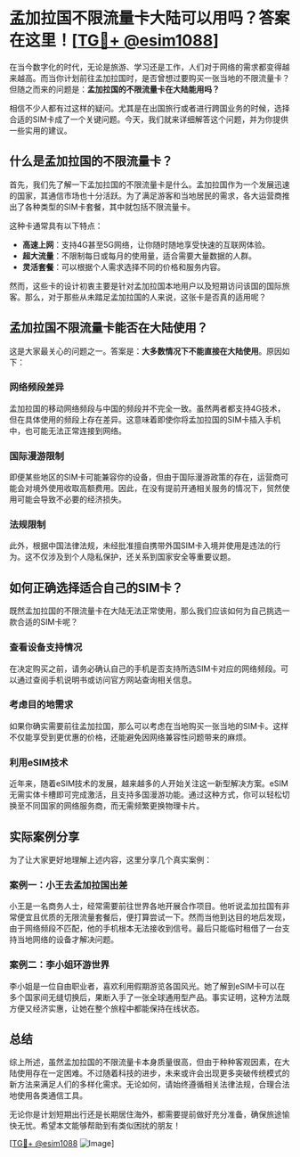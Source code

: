 # 孟加拉国不限流量卡大陆可以用吗？答案在这里！[[TG💪+ @esim1088](https://t.me/s/esim1088)]

在当今数字化的时代，无论是旅游、学习还是工作，人们对于网络的需求都变得越来越高。而当你计划前往孟加拉国时，是否曾想过要购买一张当地的不限流量卡？但随之而来的问题是：**孟加拉国的不限流量卡在大陆能用吗？**

相信不少人都有过这样的疑问。尤其是在出国旅行或者进行跨国业务的时候，选择合适的SIM卡成了一个关键问题。今天，我们就来详细解答这个问题，并为你提供一些实用的建议。

## 什么是孟加拉国的不限流量卡？

首先，我们先了解一下孟加拉国的不限流量卡是什么。孟加拉国作为一个发展迅速的国家，其通信市场也十分活跃。为了满足游客和当地居民的需求，各大运营商推出了各种类型的SIM卡套餐，其中就包括不限流量卡。

这种卡通常具有以下特点：

- **高速上网**：支持4G甚至5G网络，让你随时随地享受快速的互联网体验。
- **超大流量**：不限制每日或每月的使用量，适合需要大量数据的人群。
- **灵活套餐**：可以根据个人需求选择不同的价格和服务内容。

然而，这些卡的设计初衷主要是针对孟加拉国本地用户以及短期访问该国的国际旅客。那么，对于那些从未踏足孟加拉国的人来说，这张卡是否真的适用呢？

## 孟加拉国不限流量卡能否在大陆使用？

这是大家最关心的问题之一。答案是：**大多数情况下不能直接在大陆使用**。原因如下：

### 网络频段差异

孟加拉国的移动网络频段与中国的频段并不完全一致。虽然两者都支持4G技术，但在具体使用的频段上存在差异。这意味着即使你将孟加拉国的SIM卡插入手机中，也可能无法正常连接到网络。

### 国际漫游限制

即便某些地区的SIM卡可能兼容你的设备，但由于国际漫游政策的存在，运营商可能会对境外使用收取高额费用。因此，在没有提前开通相关服务的情况下，贸然使用可能会导致不必要的经济损失。

### 法规限制

此外，根据中国法律法规，未经批准擅自携带外国SIM卡入境并使用是违法的行为。这不仅涉及到个人隐私保护，还关系到国家安全等重要议题。

## 如何正确选择适合自己的SIM卡？

既然孟加拉国的不限流量卡在大陆无法正常使用，那么我们应该如何为自己挑选一款合适的SIM卡呢？

### 查看设备支持情况

在决定购买之前，请务必确认自己的手机是否支持所选SIM卡对应的网络频段。可以通过查阅手机说明书或访问官方网站查询相关信息。

### 考虑目的地需求

如果你确实需要前往孟加拉国，那么可以考虑在当地购买一张当地的SIM卡。这样不仅能享受到更优惠的价格，还能避免因网络兼容性问题带来的麻烦。

### 利用eSIM技术

近年来，随着eSIM技术的发展，越来越多的人开始关注这一新型解决方案。eSIM无需实体卡槽即可完成激活，且支持多国漫游功能。通过这种方式，你可以轻松切换至不同国家的网络服务商，而无需频繁更换物理卡片。

## 实际案例分享

为了让大家更好地理解上述内容，这里分享几个真实案例：

### 案例一：小王去孟加拉国出差

小王是一名商务人士，经常需要前往世界各地开展合作项目。他听说孟加拉国有非常便宜且优质的无限流量套餐后，便打算尝试一下。然而当他到达目的地后发现，由于网络频段不匹配，他的手机根本无法接收到信号。最后只能临时租借了一台支持当地网络的设备才解决问题。

### 案例二：李小姐环游世界

李小姐是一位自由职业者，喜欢利用假期游览各国风光。她了解到eSIM卡可以在多个国家间无缝切换后，果断入手了一张全球通用型产品。事实证明，这种方法既方便又经济实惠，让她在整个旅程中都能保持在线状态。

## 总结

综上所述，虽然孟加拉国的不限流量卡本身质量很高，但由于种种客观因素，在大陆使用存在一定困难。不过随着科技的进步，未来或许会出现更多突破传统模式的新方法来满足人们的多样化需求。无论如何，请始终遵循相关法律法规，合理合法地使用各类通信工具。

无论你是计划短期出行还是长期居住海外，都需要提前做好充分准备，确保旅途愉快无忧。希望本文能够帮助到有类似困扰的朋友！

[[TG💪+ @esim1088](https://t.me/s/esim1088) ![Image](https://i.postimg.cc/4NQfJmqS/Snipaste-2025-05-13-00-14-12.png)]